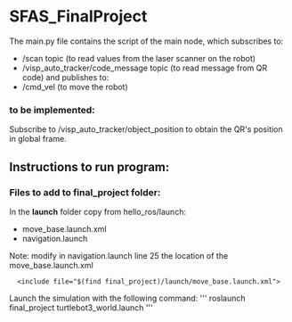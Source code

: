 # SFAS_FinalProject

The main.py file contains the script of the main node, which subscribes to:
  - /scan topic (to read values from the laser scanner on the robot)
  - /visp_auto_tracker/code_message topic (to read message from QR code)
and publishes to:
  - /cmd_vel (to move the robot)

### to be implemented:
Subscribe to /visp_auto_tracker/object_position to obtain the QR's position in global frame.

## Instructions to run program:

### Files to add to final_project folder:
In the **launch** folder copy from hello_ros/launch:
  - move_base.launch.xml
  - navigation.launch

Note: modify in navigation.launch line 25 the location of the move_base.launch.xml
```
  <include file="$(find final_project)/launch/move_base.launch.xml">
```

Launch the simulation with the following command:
'''
roslaunch final_project turtlebot3_world.launch
'''
